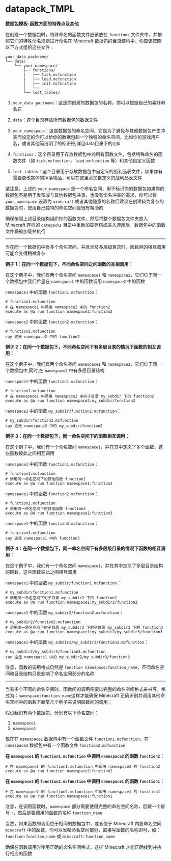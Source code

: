 # datapack_TMPL  
**数据包模板-函数方面的特殊点及其他**

在创建一个数据包时，特殊命名的函数文件应该放在 `functions` 文件夹中，并按照它们的特殊命名规则进行命名在 Minecraft 数据包的目录结构中，你应该按照以下方式组织这些文件：

```
your_data_packname/
└── data/
    └── your_namespace/
        ├── functions/
        |   ├── tick.mcfunction
        |   ├── load.mcfunction
        |   ├── init.mcfunction
        |   └── ...
        └── loot_tables/
```

1. `your_data_packname`：这是你创建的数据包的名称，你可以根据自己的喜好命名它

2. `data`：这个目录存放所有数据包的数据文件

3. `your_namespace`：这是数据包的命名空间，它是为了避免与其他数据包产生冲突而设定的你可以给你的数据包起一个独特的命名空间，比如你的游戏用户名，或者其他简洁明了的标识符,详见data目录下的`注解`

4. `functions`：这个目录用于存放数据包中的所有函数文件，包括特殊命名的函数文件（如 `tick.mcfunction`、`load.mcfunction` 等）和其他自定义函数

5. `loot_tables`：这个目录用于存放数据包中自定义的战利品表文件，如果你有需要更改实体的掉落物品，可以在这里添加自定义的战利品表文件

请注意，上述的 `your_namespace` 是一个命名空间，用于标识你的数据包如果你的数据包不是用于发布或与其他数据包共享，也没有命名冲突的需求，你可以将 `your_namespace` 设置为 `minecraft` 或者其他随意的名称但建议在创建较为复杂的数据包时，使用自己独特的命名空间是很有帮助的

确保按照上述目录结构组织你的函数文件，然后将整个数据包文件夹放入 Minecraft 存档的 `datapacks` 目录中重新加载存档或进入游戏后，数据包中的函数文件将被加载并执行

---

当在同一个数据包中有多个命名空间，并且涉及多层级目录时，函数间的相互调用可能会变得稍微复杂

**例子 1：在同一个数据包下，不同命名空间之间函数的互相调用：**

在这个例子中，我们有两个命名空间 `namespace1` 和 `namespace2`，它们位于同一个数据包中我们希望在 `namespace1` 中的函数调用 `namespace2` 中的函数

`namespace1` 中的函数 `function1.mcfunction`：

```mcfunction
# function1.mcfunction
# 在 namespace1 中调用 namespace2 中的 function2
execute as @a run function namespace2:function2
```

`namespace2` 中的函数 `function2.mcfunction`：

```mcfunction
# function2.mcfunction
say 这是 namespace2 中的 function2
```

**例子 2：在同一个数据包下，不同命名空间下有多层目录的情况下函数的相互调用：**

在这个例子中，我们有两个命名空间 `namespace1` 和 `namespace2`，它们位于同一个数据包中,同时,在 `namespace2` 中有多层目录结构

`namespace1` 中的函数 `function1.mcfunction`：

```mcfunction
# function1.mcfunction
# 在 namespace1 中调用 namespace2 中的子目录 my_subdir 下的 function2
execute as @a run function namespace2:my_subdir/function2
```

`namespace2` 中的函数 `my_subdir/function2.mcfunction`：

```mcfunction
# my_subdir/function2.mcfunction
say 这是 namespace2 中的 my_subdir/function2
```

**例子 3：在同一个数据包下，同一命名空间下的函数相互调用：**

在这个例子中，我们有一个命名空间 `namespace1`，并在其中定义了多个函数，这些函数彼此之间相互调用

`namespace1` 中的函数 `function1.mcfunction`：

```mcfunction
# function1.mcfunction
# 调用同一命名空间下的其他函数 function2
execute as @a run function namespace1:function2
```

`namespace1` 中的函数 `function2.mcfunction`：

```mcfunction
# function2.mcfunction
# 调用同一命名空间下的其他函数 function3
execute as @a run function namespace1:function3
```

`namespace1` 中的函数 `function3.mcfunction`：

```mcfunction
# function3.mcfunction
say 这是 namespace1 中的 function3
```

**例子 4：在同一个数据包下，同一命名空间下有多层级目录的情况下函数的相互调用：**

在这个例子中，我们有一个命名空间 `namespace1`，并在其中定义了多层目录结构的函数，这些函数彼此之间相互调用

`namespace1` 中的函数 `my_subdir/function1.mcfunction`：

```mcfunction
# my_subdir/function1.mcfunction
# 调用同一命名空间下的子目录 my_subdir2 下的 function2
execute as @a run function namespace1:my_subdir2/function2
```

`namespace1` 中的函数 `my_subdir2/function2.mcfunction`：

```mcfunction
# my_subdir2/function2.mcfunction
# 调用同一命名空间下的子目录 my_subdir2 下的子目录 my_subdir3 下的 function3
execute as @a run function namespace1:my_subdir2/my_subdir3/function3
```

`namespace1` 中的函数 `my_subdir2/my_subdir3/function3.mcfunction`：

```mcfunction
# my_subdir2/my_subdir3/function3.mcfunction
say 这是 namespace1 中的 my_subdir2/my_subdir3/function3
```

注意，函数的调用格式仍然是 `function namespace:function_name`，不同命名空间和目录结构只是影响了命名空间部分的名称

---

当有多个不同的命名空间时，函数间的调用需要以完整的命名空间格式来书写，格式为：`namespace:function_name`这样才能确保 Minecraft 正确识别并调用其他命名空间中的函数下面举几个例子来说明函数间的调用：  

假设我们有两个数据包，分别有以下命名空间：

1. `namespace1`
2. `namespace2`

现在在 `namespace1` 数据包中有一个函数文件 `function1.mcfunction`，在 `namespace2` 数据包中有一个函数文件 `function2.mcfunction`

**在 `namespace1` 的 `function1.mcfunction` 中调用 `namespace2` 的函数 `function2`：**

```mcfunction
# 在 namespace1 的 function1.mcfunction 中调用 namespace2 的 function2
execute as @a run function namespace2:function2
```

**在 `namespace2` 的 `function2.mcfunction` 中调用 `namespace1` 的函数 `function1`：**

```mcfunction
# 在 namespace2 的 function2.mcfunction 中调用 namespace1 的 function1
execute as @a run function namespace1:function1
```

注意，在调用函数时，`namespace` 部分需要使用完整的命名空间名称，后跟一个冒号 `:`，然后是要调用的函数的名称 `function_name`

当然，如果函数的调用位于相同的数据包中，或者位于 Minecraft 内置命名空间 `minecraft` 中的函数，你可以省略命名空间部分，直接写函数的名称即可，如：`function:function_name` 或 `minecraft:function_name`

确保在函数调用时使用正确的命名空间格式，这样 Minecraft 才能正确找到并执行相应的函数